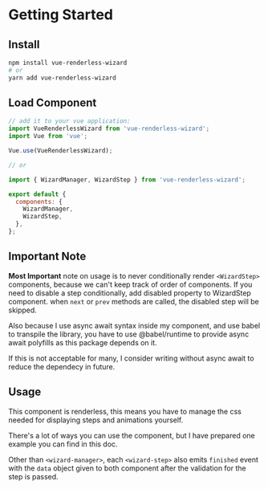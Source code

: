 # Getting Started

## Install

```bash
npm install vue-renderless-wizard
# or 
yarn add vue-renderless-wizard
```

## Load Component

```js static noeditor
// add it to your vue application:
import VueRenderlessWizard from 'vue-renderless-wizard';
import Vue from 'vue';

Vue.use(VueRenderlessWizard);

// or

import { WizardManager, WizardStep } from 'vue-renderless-wizard';

export default {
  components: {
    WizardManager,
    WizardStep,
  },
};
```

## Important Note

**Most Important** note on usage is to never conditionally render `<WizardStep>` components, because we can't keep track of order of components. If you need to disable a step conditionally, add disabled property to WizardStep component. when `next` or `prev` methods are called, the disabled step will be skipped.

Also because I use async await syntax inside my component, and use babel to transpile the library, you have to use @babel/runtime to provide async await polyfills as this package depends on it.

If this is not acceptable for many, I consider writing without async await to reduce the dependecy in future.

## Usage

This component is renderless, this means you have to manage the css needed for displaying steps and animations yourself.

There's a lot of ways you can use the component, but I have prepared one example you can find in this doc.

Other than `<wizard-manager>`, each `<wizard-step>` also emits `finished` event with the `data` object given to both component after the validation for the step is passed.
